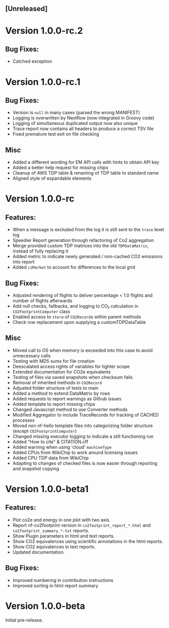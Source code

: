 ## [Unreleased]

# Version 1.0.0-rc.2
## Bug Fixes:
- Catched exception

# Version 1.0.0-rc.1
## Bug Fixes:
- Version is `null` in many cases (parsed the wrong MANIFEST)
- Logging is overwritten by Nextflow (now integrated in Groovy code)
- Logging of simultaneous duplicated output now also unique
- Trace report now contains all headers to produce a correct TSV file
- Fixed premature test exit on file checking

## Misc
- Added a different wording for EM API calls with hints to obtain API key
- Added a better help request for missing chips
- Cleanup of AWS TDP table & renaming of TDP table to standard name
- Aligned style of expandable elements

# Version 1.0.0-rc
## Features:
- When a message is excluded from the log it is still sent to the `trace` level log
- Speedier Report generation through refactoring of Co2 aggregation
- Merge provided custom TDP matrices into the old `TDPDataMatrix`, instead of fully replacing it
- Added metric to indicate newly generated / non-cached CO2 emissions into report
- Added `ciMarket` to account for differences to the local grid

## Bug Fixes:
- Adjusted rendering of flights to deliver percentage < 1.0 flights and number of flights afterwards
- Add null checks, fallbacks, and logging to CO₂ calculation in `CO2FootprintComputer` class 
- Enabled access to `store` of `CO2Record`s within parent methods
- Check row replacement upon supplying a customTDPDataTable

## Misc
- Moved call to OS when memory is exceeded into this case to avoid unnecessary calls
- Testing with MD5 sums for file creation
- Deescalated access rights of variables for tighter scope
- Extended documentation for CO2e equivalents
- Testing of files via saved snapshots when checksum fails
- Removal of inherited methods in `CO2Record`
- Adjusted folder structure of tests to main
- Added a method to extend DataMatrix by rows
- Added requests to report warnings as Github issues
- Added template to report missing chips
- Changed Javascript method to use Converter methods
- Modified Aggregator to include TraceRecords for tracking of CACHED processes
- Moved non nf-hello template files into categorizing folder structure (except `CO2FootprintComputer`)
- Changed missing executor logging to indicate a still functioning run
- Added "How to cite" & CITATION.cff
- Added warning when using 'cloud' `machineType`
- Added CPUs from WikiChip to work around licensing issues
- Added CPU TDP data from WikiChip
- Adapting to changes of checked files is now easier through reporting and snapshot copying

# Version 1.0.0-beta1
## Features:
- Plot co2e and energy in one plot with two axis.
- Report nf-co2footprint version in `co2footprint_report_*.html` and `co2footprint_summary_*.txt` reports.
- Show Plugin parameters in html and text reports.
- Show CO2 equivalences using scientific annotations in the html reports.
- Show CO2 equivalences in text reports.
- Updated documentation.

## Bug Fixes:
- Improved numbering in contribution instructions
- Improved sorting in html report summary

# Version 1.0.0-beta

Initial pre-release.